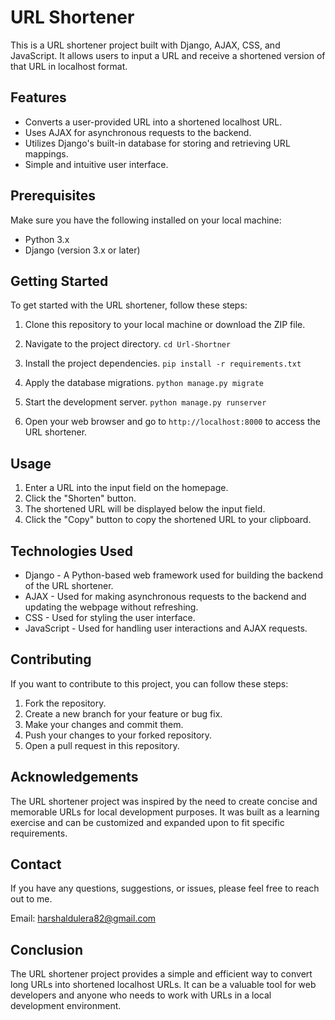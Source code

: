 # URL Shortener

This is a URL shortener project built with Django, AJAX, CSS, and JavaScript. It allows users to input a URL and receive a shortened version of that URL in localhost format.

## Features

- Converts a user-provided URL into a shortened localhost URL.
- Uses AJAX for asynchronous requests to the backend.
- Utilizes Django's built-in database for storing and retrieving URL mappings.
- Simple and intuitive user interface.

## Prerequisites

Make sure you have the following installed on your local machine:

- Python 3.x
- Django (version 3.x or later)

## Getting Started

To get started with the URL shortener, follow these steps:

1. Clone this repository to your local machine or download the ZIP file.
2. Navigate to the project directory.
```cd Url-Shortner```

3. Install the project dependencies.
```pip install -r requirements.txt```


4. Apply the database migrations.
```python manage.py migrate```


5. Start the development server.
```python manage.py runserver```


6. Open your web browser and go to `http://localhost:8000` to access the URL shortener.

## Usage

1. Enter a URL into the input field on the homepage.
2. Click the "Shorten" button.
3. The shortened URL will be displayed below the input field.
4. Click the "Copy" button to copy the shortened URL to your clipboard.

## Technologies Used

- Django - A Python-based web framework used for building the backend of the URL shortener.
- AJAX - Used for making asynchronous requests to the backend and updating the webpage without refreshing.
- CSS - Used for styling the user interface.
- JavaScript - Used for handling user interactions and AJAX requests.

## Contributing

If you want to contribute to this project, you can follow these steps:

1. Fork the repository.
2. Create a new branch for your feature or bug fix.
3. Make your changes and commit them.
4. Push your changes to your forked repository.
5. Open a pull request in this repository.


## Acknowledgements

The URL shortener project was inspired by the need to create concise and memorable URLs for local development purposes. It was built as a learning exercise and can be customized and expanded upon to fit specific requirements.

## Contact

If you have any questions, suggestions, or issues, please feel free to reach out to me.

Email: harshaldulera82@gmail.com

## Conclusion

The URL shortener project provides a simple and efficient way to convert long URLs into shortened localhost URLs. It can be a valuable tool for web developers and anyone who needs to work with URLs in a local development environment.

